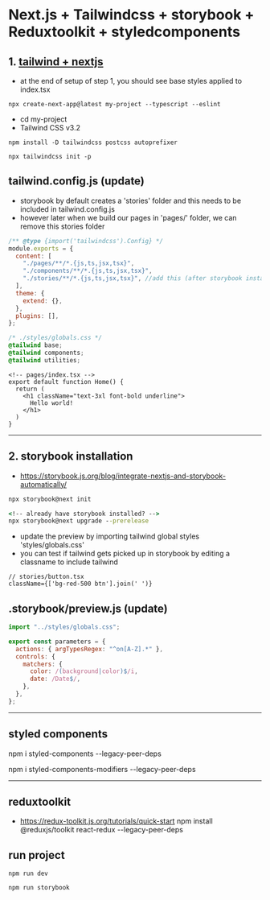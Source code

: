 # Next.js + Tailwindcss + storybook + Reduxtoolkit + styledcomponents

## 1. [tailwind + nextjs](https://tailwindcss.com/docs/guides/nextjs)

- at the end of setup of step 1, you should see base styles applied to index.tsx

```
npx create-next-app@latest my-project --typescript --eslint
```

- cd my-project
- Tailwind CSS v3.2

```
npm install -D tailwindcss postcss autoprefixer
```

```
npx tailwindcss init -p
```

## tailwind.config.js (update)

- storybook by default creates a 'stories' folder and this needs to be included in tailwind.config.js
- however later when we build our pages in 'pages/' folder, we can remove this stories folder

```js
/** @type {import('tailwindcss').Config} */
module.exports = {
  content: [
    "./pages/**/*.{js,ts,jsx,tsx}",
    "./components/**/*.{js,ts,jsx,tsx}",
    "./stories/**/*.{js,ts,jsx,tsx}", //add this (after storybook installed)
  ],
  theme: {
    extend: {},
  },
  plugins: [],
};
```

```css
/* ./styles/globals.css */
@tailwind base;
@tailwind components;
@tailwind utilities;
```

```tsx
<!-- pages/index.tsx -->
export default function Home() {
  return (
    <h1 className="text-3xl font-bold underline">
      Hello world!
    </h1>
  )
}
```

---

## 2. storybook installation

- https://storybook.js.org/blog/integrate-nextjs-and-storybook-automatically/

```cmd
npx storybook@next init

<!-- already have storybook installed? -->
npx storybook@next upgrade --prerelease
```

- update the preview by importing tailwind global styles 'styles/globals.css'
- you can test if tailwind gets picked up in storybook by editing a classname to include tailwind

```tsx
// stories/button.tsx
className={['bg-red-500 btn'].join(' ')}
```

## .storybook/preview.js (update)

```js
import "../styles/globals.css";

export const parameters = {
  actions: { argTypesRegex: "^on[A-Z].*" },
  controls: {
    matchers: {
      color: /(background|color)$/i,
      date: /Date$/,
    },
  },
};
```

---

## styled components

npm i styled-components --legacy-peer-deps

npm i styled-components-modifiers --legacy-peer-deps

---

## reduxtoolkit

- https://redux-toolkit.js.org/tutorials/quick-start
  npm install @reduxjs/toolkit react-redux --legacy-peer-deps

## run project

```
npm run dev

npm run storybook
```
